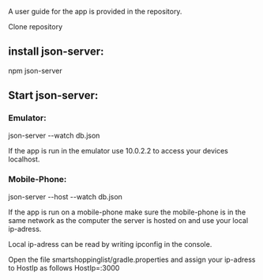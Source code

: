 A user guide for the app is provided in the repository.


Clone repository

## install json-server:

npm json-server

## Start json-server:

### Emulator:

json-server --watch db.json

If the app is run in the emulator use 10.0.2.2 to access your devices localhost.


### Mobile-Phone:

json-server --host <ip-adress> --watch db.json

If the app is run on a mobile-phone make sure the mobile-phone is in the same network as the computer the server is hosted on
and use your local ip-adress.

Local ip-adress can be read by writing ipconfig in the console.


Open the file smartshoppinglist/gradle.properties and assign your ip-adress to HostIp as follows HostIp=<ip-adress>:3000

